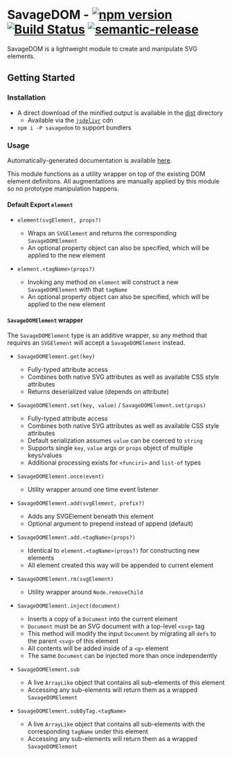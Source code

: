 # SavageDOM - [![npm version](https://badge.fury.io/js/savagedom.svg)](https://badge.fury.io/js/savagedom) [![Build Status](https://travis-ci.org/molisani/SavageDOM.svg?branch=master)](https://travis-ci.org/molisani/SavageDOM) [![semantic-release](https://img.shields.io/badge/%20%20%F0%9F%93%A6%F0%9F%9A%80-semantic--release-e10079.svg)](https://github.com/semantic-release/semantic-release)

SavageDOM is a lightweight module to create and manipulate SVG elements.

## Getting Started

### Installation

- A direct download of the minified output is available in the [dist](./dist/) directory
  - Available via the [`jsdelivr`](https://www.jsdelivr.com/package/npm/savagedom) cdn
- `npm i -P savagedom` to support bundlers

### Usage

Automatically-generated documentation is available [here](https://molisani.github.io/SavageDOM/index.html).

This module functions as a utility wrapper on top of the existing DOM element definitons. All augmentations are manually applied by this module so no prototype manipulation happens.

#### Default Export `element`

- `element(svgElement, props?)`
  - Wraps an `SVGElement` and returns the corresponding `SavageDOMElement`
  - An optional property object can also be specified, which will be applied to the new element

- `element.<tagName>(props?)`
  - Invoking any method on `element` will construct a new `SavageDOMElement` with that `tagName`
  - An optional property object can also be specified, which will be applied to the new element

#### `SavageDOMElement` wrapper

The `SavageDOMElement` type is an additive wrapper, so any method that requires an `SVGElement` will accept a `SavageDOMElement` instead.

- `SavageDOMElement.get(key)`
  - Fully-typed attribute access
  - Combines both native SVG attributes as well as available CSS style attributes
  - Returns deserialized value (depends on attribute)

- `SavageDOMElement.set(key, value)` / `SavageDOMElement.set(props)`
  - Fully-typed attribute access
  - Combines both native SVG attributes as well as available CSS style attributes
  - Default serialization assumes `value` can be coerced to `string`
  - Supports single `key`, `value` args or `props` object of multiple keys/values
  - Additional processing exists for `<funciri>` and `list-of` types

- `SavageDOMElement.once(event)`
  - Utility wrapper around one time event listener

- `SavageDOMElement.add(svgElement, prefix?)`
  - Adds any SVGElement beneath this element
  - Optional argument to prepend instead of append (default)

- `SavageDOMElement.add.<tagName>(props?)`
  - Identical to `element.<tagName>(props?)` for constructing new elements
  - All element created this way will be appended to current element

- `SavageDOMElement.rm(svgElement)`
  - Utility wrapper around `Node.removeChild`

- `SavageDOMElement.inject(document)`
  - Inserts a copy of a `Document` into the current element
  - `Document` must be an SVG document with a top-level `<svg>` tag
  - This method will modify the input `Document` by migrating all `defs` to the parent `<svg>` of this element
  - All contents will be added inside of a `<g>` element
  - The same `Document` can be injected more than once independently

- `SavageDOMElement.sub`
  - A live `ArrayLike` object that contains all sub-elements of this element
  - Accessing any sub-elements will return them as a wrapped `SavageDOMElement`

- `SavageDOMElement.subByTag.<tagName>`
  - A live `ArrayLike` object that contains all sub-elements with the corresponding `tagName` under this element
  - Accessing any sub-elements will return them as a wrapped `SavageDOMElement`
